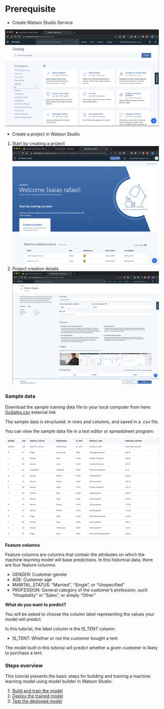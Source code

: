 # Prerequisite



* Create Watson Studio Service

![Create Watson Studio Service](https://github.com/IraAngeles-IBM/WatsonAutoAi/raw/master/create_watson_studio.png)

* Create a project in Watson Studio



1. Start by creating a project ![Create Project in Watson Studio](https://github.com/IraAngeles-IBM/WatsonAutoAi/raw/master/ws_create_project.png)
2. Project creation details ![Create Project Details](https://github.com/IraAngeles-IBM/WatsonAutoAi/raw/master/watson_studio_create.png)

###  

### Sample data

Download the sample training data file to your local computer from here: [GoSales.csv](https://github.com/IraAngeles-IBM/WatsonAutoAi/blob/master/GoSales.csv) external link

The sample data is structured: in rows and columns, and saved in a .csv file.

You can view the sample data file in a text editor or spreadsheet program:

![Preview of training data](https://github.com/IraAngeles-IBM/WatsonAutoAi/raw/master/sample_data.png)

**Feature columns**

Feature columns are columns that contain the attributes on which the machine learning model will base predictions. In this historical data, there are four feature columns:

* GENDER: Customer gender
* AGE: Customer age
* MARITAL\_STATUS: “Married”, “Single”, or “Unspecified”
* PROFESSION: General category of the customer’s profession, such “Hospitality” or “Sales”, or simply “Other”

**What do you want to predict?**

You will be asked to choose the column label representing the values your model will predict.

In this tutorial, the label column is the IS\_TENT column:

* IS\_TENT: Whether or not the customer bought a tent

The model built in this tutorial will predict whether a given customer is likely to purchase a tent.

###  

### Steps overview

This tutorial presents the basic steps for building and training a machine learning model using model builder in Watson Studio:

1. [Build and train the model](https://github.com/IraAngeles-IBM/WatsonAutoAi/wiki/Step-1:-Build-and-train-the-model)
2. [Deploy the trained model](https://github.com/IraAngeles-IBM/WatsonAutoAi/wiki/Step-2:-Deploy-the-trained-model)
3. [Test the deployed model](https://github.com/IraAngeles-IBM/WatsonAutoAi/wiki/Step-3:-Test-the-deployed-model)

